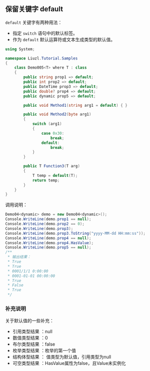 ## 保留关键字 default
`default` 关键字有两种用法：
* 指定 `switch` 语句中的默认标签。
* 作为 `default` 默认运算符或文本生成类型的默认值。

```csharp
using System;

namespace Liuzl.Tutorial.Samples
{
    class Demo005<T> where T : class
    {
        public string prop1 => default;
        public int prop2 => default;
        public DateTime prop3 => default;
        public double? prop4 => default;
        public dynamic prop5 => default;

        public void Method1(string arg1 = default) { }

        public void Method2(byte arg1)
        {
            switch (arg1)
            {
                case 0x30:
                    break;
                default:
                    break;
            }
        }

        public T Function3(T arg)
        {
            T temp = default(T);
            return temp;
        }
    }
}
```

调用说明：
```csharp
Demo04<dynamic> demo = new Demo04<dynamic>();
Console.WriteLine(demo.prop1 == null);
Console.WriteLine(demo.prop2 == 0);
Console.WriteLine(demo.prop3);
Console.WriteLine(demo.prop3.ToString("yyyy-MM-dd HH:mm:ss"));
Console.WriteLine(demo.prop4 == null);
Console.WriteLine(demo.prop4.HasValue);
Console.WriteLine(demo.prop5 == null);
/**
 * 输出结果：
 * True
 * True
 * 0001/1/1 0:00:00
 * 0001-01-01 00:00:00
 * True
 * False
 * True
 */
```

### 补充说明
关于默认值的一些补充：
* 引用类型结果 ：null
* 数值类型结果 ：0
* 布尔类型结果 ：false
* 枚举类型结果 ：枚举的第一个值
* 结构体型结果 ： 值类型为默认值，引用类型为null
* 可空类型结果 ：HasValue属性为false，且Value未实例化